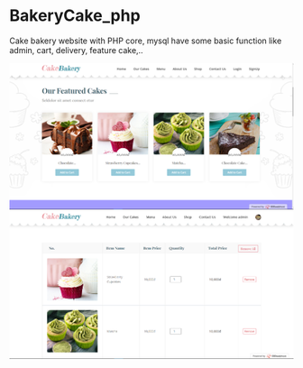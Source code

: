 # BakeryCake_php
Cake bakery website with PHP core, mysql  have some basic function like admin, cart, delivery, feature cake,..

<img src ="img/client1.png"/>
<img src ="img/cart2.png"/>
